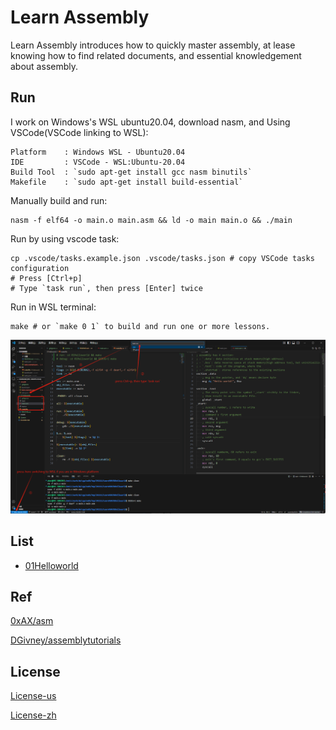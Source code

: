 # Learn Assembly

Learn Assembly introduces how to quickly master assembly, at lease knowing how to find related documents, and essential knowledgement about assembly.

<!-- Content mostly ref to [Ref](#ref), you can read directly by original author, or learn more clear way by this documentation. -->

## Run

I work on Windows's WSL ubuntu20.04, download nasm, and Using VSCode(VSCode linking to WSL):

```
Platform    : Windows WSL - Ubuntu20.04
IDE         : VSCode - WSL:Ubuntu-20.04
Build Tool  : `sudo apt-get install gcc nasm binutils`
Makefile    : `sudo apt-get install build-essential`
```

Manually build and run:

    nasm -f elf64 -o main.o main.asm && ld -o main main.o && ./main
 <!-- Makefile is optional, you can build&&run by `nasm -f elf64 -o main.o main.asm && ld -o main main.o && ./main`. -->

Run by using vscode task:

<!-- After basic environment is ready, you can quickly run in VSCode: -->
    cp .vscode/tasks.example.json .vscode/tasks.json # copy VSCode tasks configuration
    # Press [Ctrl+p]
    # Type `task run`, then press [Enter] twice

Run in WSL terminal:

    make # or `make 0 1` to build and run one or more lessons.

![01Helloworld](./Assets/01Helloworld01.jpg)

## List

+ [01Helloworld](./01Helloworld/README.md)

## Ref

[0xAX/asm](https://github.com/0xAX/asm/blob/master/content/asm_1.md)

[DGivney/assemblytutorials](https://github.com/DGivney/assemblytutorials)

## License

[License-us](./License)

[License-zh](./License.zh)
